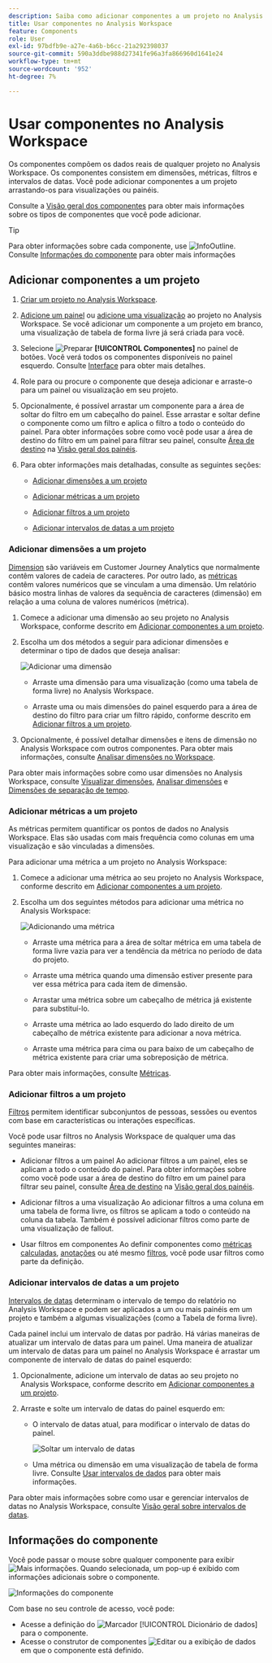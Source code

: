 ```yaml
---
description: Saiba como adicionar componentes a um projeto no Analysis Workspace
title: Usar componentes no Analysis Workspace
feature: Components
role: User
exl-id: 97bdfb9e-a27e-4a6b-b6cc-21a292398037
source-git-commit: 590a3ddbe988d27341fe96a3fa866960d1641e24
workflow-type: tm+mt
source-wordcount: '952'
ht-degree: 7%

---
```


# Usar componentes no Analysis Workspace

Os componentes compõem os dados reais de qualquer projeto no Analysis Workspace. Os componentes consistem em dimensões, métricas, filtros e intervalos de datas. Você pode adicionar componentes a um projeto arrastando-os para visualizações ou painéis.

Consulte a [Visão geral dos componentes](/help/components/overview.md) para obter mais informações sobre os tipos de componentes que você pode adicionar.

>[!TIP]
>
>Para obter informações sobre cada componente, use ![InfoOutline](/help/assets/icons/InfoOutline.svg). Consulte [Informações do componente](#component-info) para obter mais informações

## Adicionar componentes a um projeto

1. [Criar um projeto no Analysis Workspace](/help/analysis-workspace/build-workspace-project/create-projects.md).

1. [Adicione um painel](/help/analysis-workspace/c-panels/panels.md#create-a-panel) ou [adicione uma visualização](/help/analysis-workspace/visualizations/freeform-analysis-visualizations.md#add-visualizations-to-a-panel) ao projeto no Analysis Workspace. Se você adicionar um componente a um projeto em branco, uma visualização de tabela de forma livre já será criada para você.

1. Selecione ![Preparar](/help/assets/icons/Curate.svg) **[!UICONTROL Componentes]** no painel de botões. Você verá todos os componentes disponíveis no painel esquerdo. Consulte [Interface](/help/analysis-workspace/home.md#interface) para obter mais detalhes.

1. Role para ou procure o componente que deseja adicionar e arraste-o para um painel ou visualização em seu projeto.

1. Opcionalmente, é possível arrastar um componente para a área de soltar do filtro em um cabeçalho do painel. Esse arrastar e soltar define o componente como um filtro e aplica o filtro a todo o conteúdo do painel.
Para obter informações sobre como você pode usar a área de destino do filtro em um painel para filtrar seu painel, consulte [Área de destino](/help/analysis-workspace/c-panels/panels.md#drop-zone) na [Visão geral dos painéis](/help/analysis-workspace/c-panels/panels.md).

1. Para obter informações mais detalhadas, consulte as seguintes seções:

   * [Adicionar dimensões a um projeto](#add-dimensions-to-a-project)

   * [Adicionar métricas a um projeto](#add-metrics-to-a-project)

   * [Adicionar filtros a um projeto](#add-filters-to-a-project)

   * [Adicionar intervalos de datas a um projeto](#add-date-ranges-to-a-project)

### Adicionar dimensões a um projeto

[Dimension](/help/components/dimensions/overview.md) são variáveis em Customer Journey Analytics que normalmente contêm valores de cadeia de caracteres. Por outro lado, as [métricas](/help/components/calc-metrics/calc-metr-overview.md) contêm valores numéricos que se vinculam a uma dimensão. Um relatório básico mostra linhas de valores da sequência de caracteres (dimensão) em relação a uma coluna de valores numéricos (métrica).

1. Comece a adicionar uma dimensão ao seu projeto no Analysis Workspace, conforme descrito em [Adicionar componentes a um projeto](#add-components-to-a-project).

1. Escolha um dos métodos a seguir para adicionar dimensões e determinar o tipo de dados que deseja analisar:

   ![Adicionar uma dimensão](/help/components/assets/add-dimension.gif)

   * Arraste uma dimensão para uma visualização (como uma tabela de forma livre) no Analysis Workspace.

   * Arraste uma ou mais dimensões do painel esquerdo para a área de destino do filtro para criar um filtro rápido, conforme descrito em [Adicionar filtros a um projeto](#add-filters-to-a-project).

1. Opcionalmente, é possível detalhar dimensões e itens de dimensão no Analysis Workspace com outros componentes. Para obter mais informações, consulte [Analisar dimensões no Workspace](/help/components/dimensions/t-breakdown-fa.md).

Para obter mais informações sobre como usar dimensões no Analysis Workspace, consulte [Visualizar dimensões](/help/components/dimensions/view-dimensions.md), [Analisar dimensões](/help/components/dimensions/t-breakdown-fa.md) e [Dimensões de separação de tempo](/help/components/dimensions/time-parting-dimensions.md).

### Adicionar métricas a um projeto

As métricas permitem quantificar os pontos de dados no Analysis Workspace. Elas são usadas com mais frequência como colunas em uma visualização e são vinculadas a dimensões.

Para adicionar uma métrica a um projeto no Analysis Workspace:

1. Comece a adicionar uma métrica ao seu projeto no Analysis Workspace, conforme descrito em [Adicionar componentes a um projeto](#add-components-to-a-project).



1. Escolha um dos seguintes métodos para adicionar uma métrica no Analysis Workspace:

   ![Adicionando uma métrica](/help/components/assets/add-metric.gif)

   * Arraste uma métrica para a área de soltar métrica em uma tabela de forma livre vazia para ver a tendência da métrica no período de data do projeto.

   * Arraste uma métrica quando uma dimensão estiver presente para ver essa métrica para cada item de dimensão.

   * Arrastar uma métrica sobre um cabeçalho de métrica já existente para substituí-lo.

   * Arraste uma métrica ao lado esquerdo do lado direito de um cabeçalho de métrica existente para adicionar a nova métrica.

   * Arraste uma métrica para cima ou para baixo de um cabeçalho de métrica existente para criar uma sobreposição de métrica.


Para obter mais informações, consulte [Métricas](/help/components/apply-create-metrics.md).

### Adicionar filtros a um projeto

[Filtros](/help/components/filters/filters-overview.md) permitem identificar subconjuntos de pessoas, sessões ou eventos com base em características ou interações específicas.

Você pode usar filtros no Analysis Workspace de qualquer uma das seguintes maneiras:

* Adicionar filtros a um painel
Ao adicionar filtros a um painel, eles se aplicam a todo o conteúdo do painel.
Para obter informações sobre como você pode usar a área de destino do filtro em um painel para filtrar seu painel, consulte [Área de destino](/help/analysis-workspace/c-panels/panels.md#drop-zone) na [Visão geral dos painéis](/help/analysis-workspace/c-panels/panels.md).

* Adicionar filtros a uma visualização
Ao adicionar filtros a uma coluna em uma tabela de forma livre, os filtros se aplicam a todo o conteúdo na coluna da tabela. Também é possível adicionar filtros como parte de uma visualização de fallout.

* Usar filtros em componentes
Ao definir componentes como [métricas calculadas](/help/components/calc-metrics/cm-workflow/metrics-with-segments.md), [anotações](/help/components/annotations/create-annotations.md#annotation-builder) ou até mesmo [filtros](/help/components/filters/filter-builder.md), você pode usar filtros como parte da definição.


### Adicionar intervalos de datas a um projeto

[Intervalos de datas](/help/components/date-ranges/overview.md) determinam o intervalo de tempo do relatório no Analysis Workspace e podem ser aplicados a um ou mais painéis em um projeto e também a algumas visualizações (como a Tabela de forma livre).

Cada painel inclui um intervalo de datas por padrão. Há várias maneiras de atualizar um intervalo de datas para um painel. Uma maneira de atualizar um intervalo de datas para um painel no Analysis Workspace é arrastar um componente de intervalo de datas do painel esquerdo:

1. Opcionalmente, adicione um intervalo de datas ao seu projeto no Analysis Workspace, conforme descrito em [Adicionar componentes a um projeto](#add-components-to-a-project).

1. Arraste e solte um intervalo de datas do painel esquerdo em:

   * O intervalo de datas atual, para modificar o intervalo de datas do painel.

     ![Soltar um intervalo de datas](assets/add-date-range.gif)

   * Uma métrica ou dimensão em uma visualização de tabela de forma livre. Consulte [Usar intervalos de dados](/help/components/date-ranges/overview.md#use-date-ranges) para obter mais informações.

Para obter mais informações sobre como usar e gerenciar intervalos de datas no Analysis Workspace, consulte [Visão geral sobre intervalos de datas](/help/components/date-ranges/overview.md).

## Informações do componente

Você pode passar o mouse sobre qualquer componente para exibir ![Mais informações](/help/assets/icons/InfoOutline.svg). Quando selecionada, um pop-up é exibido com informações adicionais sobre o componente.

![Informações do componente](assets/component-info.png)

Com base no seu controle de acesso, você pode:

* Acesse a definição do ![Marcador](/help/assets/icons/Bookmark.svg) [!UICONTROL Dicionário de dados] para o componente.
* Acesse o construtor de componentes ![Editar](/help/assets/icons/Edit.svg) ou a exibição de dados em que o componente está definido.
